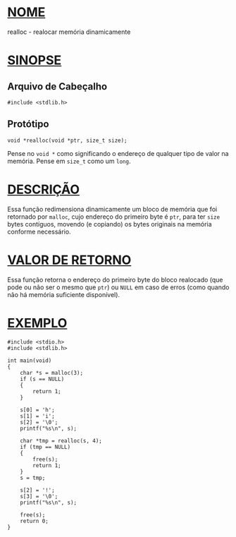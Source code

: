 # [NOME](#nome)

realloc - realocar memória dinamicamente

# [SINOPSE](#sinopse)

## Arquivo de Cabeçalho

    #include <stdlib.h>

## Protótipo

    void *realloc(void *ptr, size_t size);

Pense no `void *` como significando o endereço de qualquer tipo de valor na memória. Pense em `size_t` como um `long`.

# [DESCRIÇÃO](#descrição)

Essa função redimensiona dinamicamente um bloco de memória que foi retornado por `malloc`, cujo endereço do primeiro byte é `ptr`, para ter `size` bytes contíguos, movendo (e copiando) os bytes originais na memória conforme necessário.

# [VALOR DE RETORNO](#valor-de-retorno)

Essa função retorna o endereço do primeiro byte do bloco realocado (que pode ou não ser o mesmo que `ptr`) ou `NULL` em caso de erros (como quando não há memória suficiente disponível).

# [EXEMPLO](#exemplo)

    #include <stdio.h>
    #include <stdlib.h>

    int main(void)
    {
        char *s = malloc(3);
        if (s == NULL)
        {
            return 1;
        }

        s[0] = 'h';
        s[1] = 'i';
        s[2] = '\0';
        printf("%s\n", s);

        char *tmp = realloc(s, 4);
        if (tmp == NULL)
        {
            free(s);
            return 1;
        }
        s = tmp;

        s[2] = '!';
        s[3] = '\0';
        printf("%s\n", s);

        free(s);
        return 0;
    }

